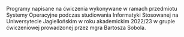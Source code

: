 Programy napisane na ćwiczenia wykonywane w ramach przedmiotu Systemy Operacyjne podczas studiowania Informatyki Stosowanej na Uniwersytecie Jagiellońskim w roku akademickim 2022/23 w grupie ćwiczeniowej prowadzonej przez mgra Bartosza Sobola.
